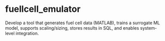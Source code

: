 # fuellcell_emulator
Develop a tool that generates fuel cell data (MATLAB), trains a surrogate ML model, supports scaling/sizing, stores results in SQL, and enables system-level integration.
